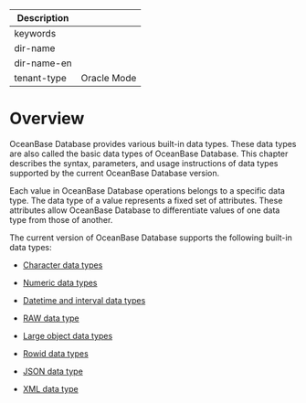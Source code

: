 | Description   |                 |
|---------------|-----------------|
| keywords      |                 |
| dir-name      |                 |
| dir-name-en   |                 |
| tenant-type   | Oracle Mode     |

# Overview

OceanBase Database provides various built-in data types. These data types are also called the basic data types of OceanBase Database. This chapter describes the syntax, parameters, and usage instructions of data types supported by the current OceanBase Database version.

Each value in OceanBase Database operations belongs to a specific data type. The data type of a value represents a fixed set of attributes. These attributes allow OceanBase Database to differentiate values of one data type from those of another.

The current version of OceanBase Database supports the following built-in data types:

* [Character data types](200.character-data-type-of-oracle-mode/100.overview-of-character-data-types-of-oracle-mode.md)

* [Numeric data types](300.numeric-data-type-of-oracle-mode/100.overview-of-numeric-data-types-of-oracle-mode.md)

* [Datetime and interval data types](400.date-time-and-interval-data-types-of-oracle-mode/100.overview-of-date-time-and-interval-data-types-of-oracle-mode.md)

* [RAW data type](../100.built-in-data-types-of-oracle-mode/500.raw-data-type-of-oracle-mode.md)

* [Large object data types](600.large-object-data-type-of-oracle-mode/100.data-types-of-large-objects-of-oracle-mode.md)

* [Rowid data types](../100.built-in-data-types-of-oracle-mode/700.rowid-datatype-of-oracle-mode.md)

* [JSON data type](1000.json-formatted-data-type-oracle-mode/100.json-data-type-overview-of-oracle-mode.md)

* [XML data type](1100.xml-date-type-of-oracle-mode/100.xml-data-type-overview-of-oracle-mode.md)